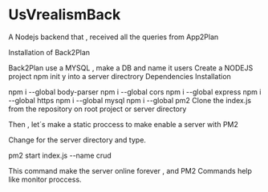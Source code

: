 # UsVrealismBack
A Nodejs backend that , received all the queries from App2Plan

Installation of Back2Plan

Back2Plan use a MYSQL , make a DB and name it users
Create a NODEJS project npm init y into a server directrory
Dependencies Installation

npm i --global body-parser
npm i --global cors
npm i --global express
npm i --global https
npm i --global mysql
npm i --global pm2
Clone the index.js from the repository on root project or server directory

Then , let´s make a static proccess to make enable a server with PM2

Change for the server directory and type.

pm2 start index.js --name crud

This command make the server online forever , and PM2 Commands help like monitor proccess.
